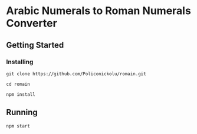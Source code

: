 # Arabic Numerals to Roman Numerals Converter

## Getting Started

### Installing

```
git clone https://github.com/Policonickolu/romain.git
```
```
cd romain
```
```
npm install
```

## Running

```
npm start
```
